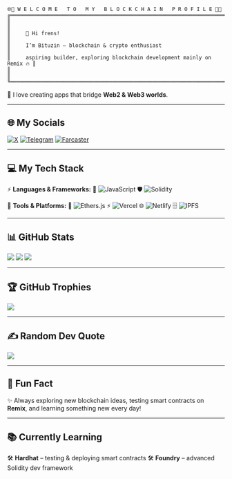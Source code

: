 ```
🌐🚀 W E L C O M E   T O   M Y   B L O C K C H A I N   P R O F I L E 🚀🌐
╔═══════════════════════════════════════════════════════════════════════════╗
║                                                                           ║
║     👋 Hi frens!                                                          ║
║     I’m Bituzin – blockchain & crypto enthusiast                          ║
║     aspiring builder, exploring blockchain development mainly on Remix 🔥 ║
║                                                                           ║
╚═══════════════════════════════════════════════════════════════════════════╝
```

💫 I love creating apps that bridge **Web2 & Web3 worlds**.

---

## 🌐 My Socials

[![X](https://img.shields.io/badge/Twitter-%231DA1F2.svg?logo=Twitter\&logoColor=white)](https://x.com/bituzin2)
[![Telegram](https://img.shields.io/badge/Telegram-2CA5E0?logo=telegram\&logoColor=white)](https://t.me/bituzin)
[![Farcaster](https://img.shields.io/badge/Farcaster-7B3FE4?logo=farcaster\&logoColor=white)](https://farcaster.xyz/bituzin)

---

## 💻 My Tech Stack

⚡ **Languages & Frameworks:**
🎨 ![JavaScript](https://img.shields.io/badge/javascript-%23323330.svg?style=for-the-badge\&logo=javascript\&logoColor=%23F7DF1E)
🛡️ ![Solidity](https://img.shields.io/badge/Solidity-%23363636.svg?style=for-the-badge\&logo=solidity\&logoColor=white)

🚀 **Tools & Platforms:**
💎 ![Ethers.js](https://img.shields.io/badge/Ethers.js-5C6BC0?style=for-the-badge\&logo=ethers\&logoColor=white)
⚡ ![Vercel](https://img.shields.io/badge/vercel-%23000000.svg?style=for-the-badge\&logo=vercel\&logoColor=white)
🌐 ![Netlify](https://img.shields.io/badge/netlify-%2300C7B7.svg?style=for-the-badge\&logo=netlify\&logoColor=white)
🗄️ ![IPFS](https://img.shields.io/badge/IPFS-009EEE?style=for-the-badge\&logo=ipfs\&logoColor=white)

---

## 📊 GitHub Stats

![](https://github-readme-stats.vercel.app/api?username=bituzin\&theme=radical\&hide_border=false\&include_all_commits=true\&count_private=true)
![](https://github-readme-streak-stats.herokuapp.com/?user=bituzin\&theme=radical\&hide_border=false)
![](https://github-readme-stats.vercel.app/api/top-langs/?username=bituzin\&theme=radical\&hide_border=false\&include_all_commits=true\&count_private=true\&layout=compact)

---

## 🏆 GitHub Trophies

![](https://github-profile-trophy.vercel.app/?username=bituzin\&theme=radical\&no-frame=false\&no-bg=true\&margin-w=4)

---

## ✍️ Random Dev Quote

![](https://quotes-github-readme.vercel.app/api?type=horizontal\&theme=radical)

---

## 🌟 Fun Fact

✨ Always exploring new blockchain ideas, testing smart contracts on **Remix**, and learning something new every day!

---

## 📚 Currently Learning

🛠️ **Hardhat** – testing & deploying smart contracts
🛠️ **Foundry** – advanced Solidity dev framework
